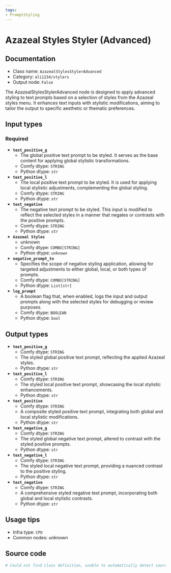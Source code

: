 ```yaml
---
tags:
- PromptStyling
---
```


# Azazeal Styles Styler (Advanced)
## Documentation
- Class name: `AzazealStylesStylerAdvanced`
- Category: `ali1234/stylers`
- Output node: `False`

The AzazealStylesStylerAdvanced node is designed to apply advanced styling to text prompts based on a selection of styles from the Azazeal styles menu. It enhances text inputs with stylistic modifications, aiming to tailor the output to specific aesthetic or thematic preferences.
## Input types
### Required
- **`text_positive_g`**
    - The global positive text prompt to be styled. It serves as the base content for applying global stylistic transformations.
    - Comfy dtype: `STRING`
    - Python dtype: `str`
- **`text_positive_l`**
    - The local positive text prompt to be styled. It is used for applying local stylistic adjustments, complementing the global styling.
    - Comfy dtype: `STRING`
    - Python dtype: `str`
- **`text_negative`**
    - The negative text prompt to be styled. This input is modified to reflect the selected styles in a manner that negates or contrasts with the positive prompts.
    - Comfy dtype: `STRING`
    - Python dtype: `str`
- **`Azazeal Styles`**
    - unknown
    - Comfy dtype: `COMBO[STRING]`
    - Python dtype: `unknown`
- **`negative_prompt_to`**
    - Specifies the scope of negative styling application, allowing for targeted adjustments to either global, local, or both types of prompts.
    - Comfy dtype: `COMBO[STRING]`
    - Python dtype: `List[str]`
- **`log_prompt`**
    - A boolean flag that, when enabled, logs the input and output prompts along with the selected styles for debugging or review purposes.
    - Comfy dtype: `BOOLEAN`
    - Python dtype: `bool`
## Output types
- **`text_positive_g`**
    - Comfy dtype: `STRING`
    - The styled global positive text prompt, reflecting the applied Azazeal styles.
    - Python dtype: `str`
- **`text_positive_l`**
    - Comfy dtype: `STRING`
    - The styled local positive text prompt, showcasing the local stylistic enhancements.
    - Python dtype: `str`
- **`text_positive`**
    - Comfy dtype: `STRING`
    - A composite styled positive text prompt, integrating both global and local stylistic modifications.
    - Python dtype: `str`
- **`text_negative_g`**
    - Comfy dtype: `STRING`
    - The styled global negative text prompt, altered to contrast with the styled positive prompts.
    - Python dtype: `str`
- **`text_negative_l`**
    - Comfy dtype: `STRING`
    - The styled local negative text prompt, providing a nuanced contrast to the positive styling.
    - Python dtype: `str`
- **`text_negative`**
    - Comfy dtype: `STRING`
    - A comprehensive styled negative text prompt, incorporating both global and local stylistic contrasts.
    - Python dtype: `str`
## Usage tips
- Infra type: `CPU`
- Common nodes: unknown


## Source code
```python
# Could not find class definition, unable to automatically detect source code
```
